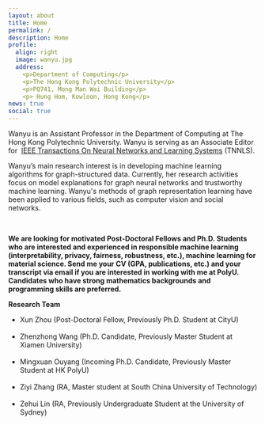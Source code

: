 ```yaml
---
layout: about
title: Home
permalink: /
description: Home
profile:
  align: right
  image: wanyu.jpg
  address: 
    <p>Department of Computing</p>
    <p>The Hong Kong Polytechnic University</p>
    <p>PQ741, Mong Man Wai Building</p>
    <p> Hung Hom, Kowloon, Hong Kong</p>
news: true
social: true
---
```

Wanyu is an Assistant Professor in the Department of Computing at The Hong Kong Polytechnic University. Wanyu is serving as an Associate Editor for  <a href="https://cis.ieee.org/publications/t-neural-networks-and-learning-systems/ieee-transactions-on-neural-networks-and-learning-systems">IEEE Transactions On Neural Networks and Learning Systems</a> (TNNLS).

Wanyu’s main research interest is in developing machine learning algorithms for graph-structured data. Currently, her research activities focus on model explanations for graph neural networks and trustworthy machine learning. Wanyu's methods of graph representation learning have been applied to various fields, such as computer vision and social networks.

<br>

<p> <strong>We are looking for motivated Post-Doctoral Fellows and Ph.D. Students who are interested and experienced in responsible machine learning (interpretability, privacy, fairness, robustness, etc.), machine learning for material science. Send me your CV (GPA, publications, etc.) and your transcript via email if you are interested in working with me at PolyU. Candidates who have strong mathematics backgrounds and programming skills are preferred.</strong>
<br>

<p> <strong>Research Team</strong>

<ul class="square">
<li> Xun Zhou (Post-Doctoral Fellow, Previously Ph.D. Student at CityU)</li>
<br>
<li>Zhenzhong Wang (Ph.D. Candidate, Previously Master Student at Xiamen University)</li>
<br>
<li>Mingxuan Ouyang (Incoming Ph.D. Candidate, Previously Master Student at HK PolyU)</li>
<br>
<li>Ziyi Zhang (RA, Master student at South China University of Technology)</li>
<br>
<li>Zehui Lin (RA, Previously Undergraduate Student at the University of Sydney)</li>
<br>
